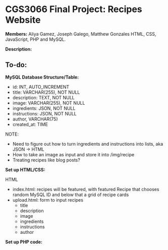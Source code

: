 # CGS3066 Final Project: Recipes Website

**Members:** Aliya Gamez, Joseph Galego, Matthew Gonzales
HTML, CSS, JavaScript, PHP and MySQL.

**Description:**

## To-do:

**MySQL Database Structure/Table:**

- id: INT, AUTO_INCREMENT
- title: VARCHAR(255), NOT NULL
- description: TEXT, NOT NULL
- image: VARCHAR(255), NOT NULL
- ingredients: JSON, NOT NULL
- instructions: JSON, NOT NULL
- author, VARCHAR(75)
- created_at: TIME

NOTE:
- Need to figure out how to turn ingredients and instructions into lists, aka JSON -> HTML
- How to take an image as input and store it into /img/recipe
- Treating recipes like blog posts?
  
**Set up HTML/CSS:**

HTML
- index.html: recipes will be featured, with featured Recipe that chooses random MySQL ID and below that a grid of recipe cards
- upload.html: form to input recipes
    - title
    - description
    - image
    - ingredients
    - instructions
    - author



**Set up PHP code:**

